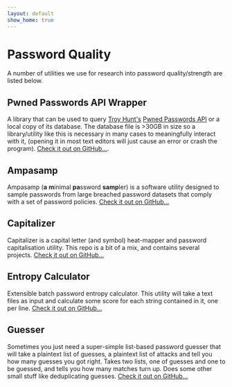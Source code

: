 ```yaml
---
layout: default
show_home: true
---
```


# Password Quality
A number of utilities we use for research into password quality/strength are listed below.

## Pwned Passwords API Wrapper
A library that can be used to query [Troy Hunt's](https://troyhunt.com/) [Pwned Passwords API](https://haveibeenpwned.com/API/v2) or a local copy of its database. The database file is >30GB in size so a library/utility like this is necessary in many cases to meaningfully interact with it, (opening it in most text editors will just cause an error or crash the program). [Check it out on GitHub...](https://github.com/sr-lab/pwned-api-wrapper).

## Ampasamp
Ampasamp (**a** **m**inimal **pa**ssword **samp**ler) is a software utility designed to sample passwords from large breached password datasets that comply with a set of password policies. [Check it out on GitHub...](https://github.com/sr-lab/ampasamp)

## Capitalizer
Capitalizer is a capital letter (and symbol) heat-mapper and password capitalisation utility. This repo is a bit of a mix, and contains several projects. [Check it out on GitHub...](https://github.com/sr-lab/capitalizer)

## Entropy Calculator
Extensible batch password entropy calculator. This utility will take a text files as input and calculate some score for each string contained in it, one per line. [Check it out on GitHub...](https://github.com/sr-lab/entropy-calculator)

## Guesser
Sometimes you just need a super-simple list-based password guesser that will take a plaintext list of guesses, a plaintext list of attacks and tell you how many guesses you got right. Takes two lists, one of guesses and one to be guessed, and tells you how many matches turn up. Does some other small stuff like deduplicating guesses. [Check it out on GitHub...](https://github.com/sr-lab/guesser)
